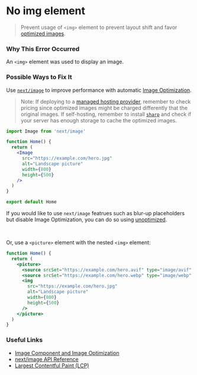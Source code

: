 # No img element

> Prevent usage of `<img>` element to prevent layout shift and favor [optimized images](https://nextjs.org/docs/basic-features/image-optimization).

### Why This Error Occurred

An `<img>` element was used to display an image.

### Possible Ways to Fix It

Use [`next/image`](https://nextjs.org/docs/api-reference/next/image) to improve performance with automatic [Image Optimization](https://nextjs.org/docs/basic-features/image-optimization).

> Note: If deploying to a [managed hosting provider](https://nextjs.org/docs/deployment), remember to check pricing since optimized images might be charged differently that the original images. If self-hosting, remember to install [`sharp`](https://www.npmjs.com/package/sharp) and check if your server has enough storage to cache the optimized images.

```jsx
import Image from 'next/image'

function Home() {
  return (
    <Image
      src="https://example.com/hero.jpg"
      alt="Landscape picture"
      width={800}
      height={500}
    />
  )
}

export default Home
```

If you would like to use `next/image` featrues such as blur-up placeholders but disable Image Optimization, you can do so using [unoptimized](https://nextjs.org/docs/api-reference/next/image#unoptimized).

<br />

Or, use a `<picture>` element with the nested `<img>` element:

```jsx
function Home() {
  return (
    <picture>
      <source srcSet="https://example.com/hero.avif" type="image/avif" />
      <source srcSet="https://example.com/hero.webp" type="image/webp" />
      <img
        src="https://example.com/hero.jpg"
        alt="Landscape picture"
        width={800}
        height={500}
      />
    </picture>
  )
}
```

### Useful Links

- [Image Component and Image Optimization](https://nextjs.org/docs/basic-features/image-optimization)
- [next/image API Reference](https://nextjs.org/docs/api-reference/next/image)
- [Largest Contentful Paint (LCP)](https://nextjs.org/learn/seo/web-performance/lcp)
